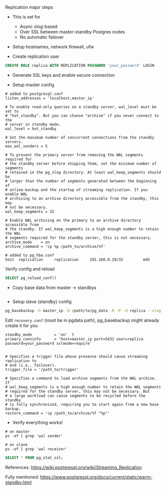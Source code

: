 Replication major steps

* This is set for
    - Async xlog-based
    - Over SSL between master-standby Postgres nodes
    - No automatic failover

* Setup hostnames, network firewall, ufw

* Create replication user

```sql
CREATE ROLE replica WITH REPLICATION PASSWORD 'your_password' LOGIN
```

* Generate SSL keys and enable secure connection

* Setup master config

```
# added to postgresql.conf
listen_addresses = 'localhost,master_ip'

# To enable read-only queries on a standby server, wal_level must be set to
# "hot_standby". But you can choose "archive" if you never connect to the
# server in standby mode.
wal_level = hot_standby

# Set the maximum number of concurrent connections from the standby servers.
max_wal_senders = 5

# To prevent the primary server from removing the WAL segments required for
# the standby server before shipping them, set the minimum number of segments
# retained in the pg_xlog directory. At least wal_keep_segments should be
# larger than the number of segments generated between the beginning of
# online-backup and the startup of streaming replication. If you enable WAL
# archiving to an archive directory accessible from the standby, this may
# not be necessary.
wal_keep_segments = 32

# Enable WAL archiving on the primary to an archive directory accessible from
# the standby. If wal_keep_segments is a high enough number to retain the WAL
# segments required for the standby server, this is not necessary.
archive_mode    = on
archive_command = 'cp %p /path_to/archive/%f'

# added to pg_hba.conf
host  replication     replication     192.168.0.20/32         md5
```


Verify config and reload
```sql
SELECT pg_reload_conf()
```

* Copy base data from master -> standbys

```

```
* Setup slave (standby) config

```sh
pg_basebackup -h master_ip -D /path/to/pg_data -R -P -U replica --xlog-method=stream
```

Edit `recovery.conf` (must be in pgdata path), pg_basebackup might already create it for you

```
standby_mode          = 'on'  t
primary_conninfo      = 'host=master_ip port=5432 user=replica password=your_password sslmode=require'


# Specifies a trigger file whose presence should cause streaming replication to
# end (i.e., failover).
trigger_file = '/path_to/trigger'

# Specifies a command to load archive segments from the WAL archive. If
# wal_keep_segments is a high enough number to retain the WAL segments
# required for the standby server, this may not be necessary. But
# a large workload can cause segments to be recycled before the standby
# is fully synchronized, requiring you to start again from a new base backup.
restore_command = 'cp /path_to/archive/%f "%p"'
```

* Verify everything works!

```
# on master
ps -ef | grep 'wal sender'

# on slave
ps -ef | grep 'wal receiver'
```

```sql
SELECT * FROM pg_stat_ssl;
```

References:
https://wiki.postgresql.org/wiki/Streaming_Replication

Fully mentioned:
https://www.postgresql.org/docs/current/static/warm-standby.html